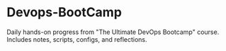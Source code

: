 # Devops-BootCamp
Daily hands-on progress from "The Ultimate DevOps Bootcamp" course. Includes notes, scripts, configs, and reflections.
